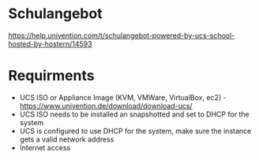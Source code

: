 # Schulangebot
https://help.univention.com/t/schulangebot-powered-by-ucs-school-hosted-by-hostern/14593

# Requirments

- UCS ISO or Appliance Image (KVM, VMWare, VirtualBox, ec2) - https://www.univention.de/download/download-ucs/
- UCS ISO needs to be installed an snapshotted and set to DHCP for the system
- UCS is configured to use DHCP for the system, make sure the instance gets a valid network address
- Internet access
